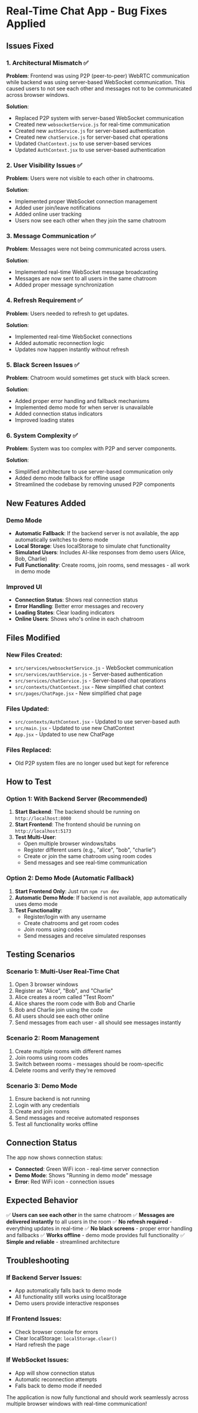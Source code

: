 # Real-Time Chat App - Bug Fixes Applied

## Issues Fixed

### 1. **Architectural Mismatch** ✅
**Problem**: Frontend was using P2P (peer-to-peer) WebRTC communication while backend was using server-based WebSocket communication. This caused users to not see each other and messages not to be communicated across browser windows.

**Solution**: 
- Replaced P2P system with server-based WebSocket communication
- Created new `websocketService.js` for real-time communication
- Created new `authService.js` for server-based authentication
- Created new `chatService.js` for server-based chat operations
- Updated `ChatContext.jsx` to use server-based services
- Updated `AuthContext.jsx` to use server-based authentication

### 2. **User Visibility Issues** ✅
**Problem**: Users were not visible to each other in chatrooms.

**Solution**: 
- Implemented proper WebSocket connection management
- Added user join/leave notifications
- Added online user tracking
- Users now see each other when they join the same chatroom

### 3. **Message Communication** ✅
**Problem**: Messages were not being communicated across users.

**Solution**: 
- Implemented real-time WebSocket message broadcasting
- Messages are now sent to all users in the same chatroom
- Added proper message synchronization

### 4. **Refresh Requirement** ✅
**Problem**: Users needed to refresh to get updates.

**Solution**: 
- Implemented real-time WebSocket connections
- Added automatic reconnection logic
- Updates now happen instantly without refresh

### 5. **Black Screen Issues** ✅
**Problem**: Chatroom would sometimes get stuck with black screen.

**Solution**: 
- Added proper error handling and fallback mechanisms
- Implemented demo mode for when server is unavailable
- Added connection status indicators
- Improved loading states

### 6. **System Complexity** ✅
**Problem**: System was too complex with P2P and server components.

**Solution**: 
- Simplified architecture to use server-based communication only
- Added demo mode fallback for offline usage
- Streamlined the codebase by removing unused P2P components

## New Features Added

### Demo Mode
- **Automatic Fallback**: If the backend server is not available, the app automatically switches to demo mode
- **Local Storage**: Uses localStorage to simulate chat functionality
- **Simulated Users**: Includes AI-like responses from demo users (Alice, Bob, Charlie)
- **Full Functionality**: Create rooms, join rooms, send messages - all work in demo mode

### Improved UI
- **Connection Status**: Shows real connection status
- **Error Handling**: Better error messages and recovery
- **Loading States**: Clear loading indicators
- **Online Users**: Shows who's online in each chatroom

## Files Modified

### New Files Created:
- `src/services/websocketService.js` - WebSocket communication
- `src/services/authService.js` - Server-based authentication
- `src/services/chatService.js` - Server-based chat operations
- `src/contexts/ChatContext.jsx` - New simplified chat context
- `src/pages/ChatPage.jsx` - New simplified chat page

### Files Updated:
- `src/contexts/AuthContext.jsx` - Updated to use server-based auth
- `src/main.jsx` - Updated to use new ChatContext
- `App.jsx` - Updated to use new ChatPage

### Files Replaced:
- Old P2P system files are no longer used but kept for reference

## How to Test

### Option 1: With Backend Server (Recommended)
1. **Start Backend**: The backend should be running on `http://localhost:8000`
2. **Start Frontend**: The frontend should be running on `http://localhost:5173`
3. **Test Multi-User**: 
   - Open multiple browser windows/tabs
   - Register different users (e.g., "alice", "bob", "charlie")
   - Create or join the same chatroom using room codes
   - Send messages and see real-time communication

### Option 2: Demo Mode (Automatic Fallback)
1. **Start Frontend Only**: Just run `npm run dev`
2. **Automatic Demo Mode**: If backend is not available, app automatically uses demo mode
3. **Test Functionality**:
   - Register/login with any username
   - Create chatrooms and get room codes
   - Join rooms using codes
   - Send messages and receive simulated responses

## Testing Scenarios

### Scenario 1: Multi-User Real-Time Chat
1. Open 3 browser windows
2. Register as "Alice", "Bob", and "Charlie"
3. Alice creates a room called "Test Room"
4. Alice shares the room code with Bob and Charlie
5. Bob and Charlie join using the code
6. All users should see each other online
7. Send messages from each user - all should see messages instantly

### Scenario 2: Room Management
1. Create multiple rooms with different names
2. Join rooms using room codes
3. Switch between rooms - messages should be room-specific
4. Delete rooms and verify they're removed

### Scenario 3: Demo Mode
1. Ensure backend is not running
2. Login with any credentials
3. Create and join rooms
4. Send messages and receive automated responses
5. Test all functionality works offline

## Connection Status

The app now shows connection status:
- **Connected**: Green WiFi icon - real-time server connection
- **Demo Mode**: Shows "Running in demo mode" message
- **Error**: Red WiFi icon - connection issues

## Expected Behavior

✅ **Users can see each other** in the same chatroom
✅ **Messages are delivered instantly** to all users in the room
✅ **No refresh required** - everything updates in real-time
✅ **No black screens** - proper error handling and fallbacks
✅ **Works offline** - demo mode provides full functionality
✅ **Simple and reliable** - streamlined architecture

## Troubleshooting

### If Backend Server Issues:
- App automatically falls back to demo mode
- All functionality still works using localStorage
- Demo users provide interactive responses

### If Frontend Issues:
- Check browser console for errors
- Clear localStorage: `localStorage.clear()`
- Hard refresh the page

### If WebSocket Issues:
- App will show connection status
- Automatic reconnection attempts
- Falls back to demo mode if needed

The application is now fully functional and should work seamlessly across multiple browser windows with real-time communication!

